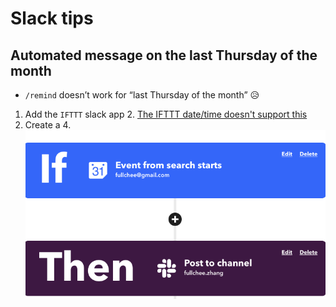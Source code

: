 # Slack tips

## Automated message on the last Thursday of the month

- `/remind` doesn’t work for “last Thursday of the month” 😥

1. Add the `IFTTT` slack app
    2. [The IFTTT date/time doesn't support this](https://superuser.com/a/1338315/1028339)
3. Create a 
    4. ![slack-automated-message-ifttt.png](slack-automated-message-ifttt.png)